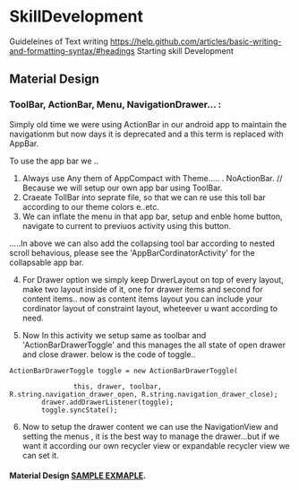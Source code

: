 # SkillDevelopment
Guideleines of Text writing
https://help.github.com/articles/basic-writing-and-formatting-syntax/#headings
Starting skill Development
## Material Design 
### ToolBar, ActionBar, Menu, NavigationDrawer... :
Simply old time we were using ActionBar in our android app to maintain the navigationm but now days it is deprecated and a this term is replaced with AppBar.

To use the app bar we ..
1) Always use Any them of AppCompact with Theme..... . NoActionBar. // Because we will setup our own app bar using ToolBar.
2) Craeate TollBar into seprate file, so that we can re use this toll bar according to our theme colors e..etc.
3) We can inflate the menu in that app bar, setup and enble home button, navigate to current to previuos activity using this button.

.....In above we can also add the collapsing tool bar according to nested scroll behavious, please see the 'AppBarCordinatorActivity' for the collapsable app bar.

4) For Drawer option we simply keep DrwerLayout on top of every layout, make two layout inside of it, one for drawer items and second for content items.. now as content items layout you can include your cordinator layout of constraint layout, wheteever u want according to need.

5) Now In this activity we setup same as toolbar and 'ActionBarDrawerToggle' and this manages the all state of open drawer and close drawer. below is the code of toggle..

```
ActionBarDrawerToggle toggle = new ActionBarDrawerToggle(

                this, drawer, toolbar, R.string.navigation_drawer_open, R.string.navigation_drawer_close);
        drawer.addDrawerListener(toggle);
        toggle.syncState(); 
```

6) Now to setup the drawer content we can use the NavigationView and setting the menus , it is the best way to manage the drawer...but if we want it according our own recycler view or expandable recycler view we can set it.

#### Material Design [SAMPLE EXMAPLE](https://github.com/AnderWeb/discreteSeekBar).
